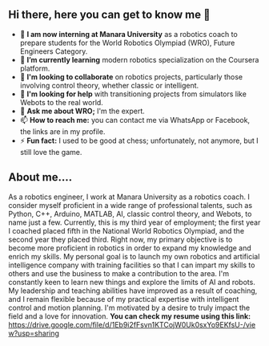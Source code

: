 ## Hi there, here you can get to know me 👋

- 🔭 **I am now interning at Manara University** as a robotics coach to prepare students for the World Robotics Olympiad (WRO), Future Engineers Category.  
- 🌱 **I’m currently learning** modern robotics specialization on the Coursera platform.  
- 👯 **I'm looking to collaborate** on robotics projects, particularly those involving control theory, whether classic or intelligent.  
- 🤔 **I'm looking for help** with transitioning projects from simulators like Webots to the real world.  
- 💬 **Ask me about WRO;** I'm the expert.  
- 📫 **How to reach me:** you can contact me via WhatsApp or Facebook, the links are in my profile.  
- ⚡ **Fun fact:** I used to be good at chess; unfortunately, not anymore, but I still love the game.
## About me....
As a robotics engineer, I work at Manara University as a robotics coach. I consider myself proficient in a wide range of professional talents, such as Python, C++, Arduino, MATLAB, AI, classic control theory, and Webots, to name just a few. Currently, this is my third year of employment; the first year I coached placed fifth in the National World Robotics Olympiad, and the second year they placed third. Right now, my primary objective is to become more proficient in robotics in order to expand my knowledge and enrich my skills. My personal goal is to launch my own robotics and artificial intelligence company with training facilities so that I can impart my skills to others and use the business to make a contribution to the area. I'm constantly keen to learn new things and explore the limits of AI and robots. My leadership and teaching abilities have improved as a result of coaching, and I remain flexible because of my practical expertise with intelligent control and motion planning. I'm motivated by a desire to truly impact the field and a love for innovation.
**You can check my resume using this link:** https://drive.google.com/file/d/1Eb9i2fFsvn1KTCojW0Uk0sxYo9EKfsU-/view?usp=sharing

